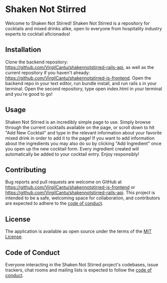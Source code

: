 # Shaken Not Stirred

Welcome to Shaken Not Stirred! Shaken Not Stirred is a repository for cocktails and mixed drinks alike, open to everyone from hospitality industry experts to cocktail aficionados!

## Installation

Clone the backend repository: https://github.com/VirgilCantu/shakennotstirred-rails-api, as well as the current repository if you haven't already: https://github.com/VirgilCantu/shakennotstirred-js-frontend. Open the backend repo in your text editor, run bundle install, and run rails s in your terminal. Open the second repository, type open index.html in your terminal and you're good to go!

## Usage

Shaken Not Stirred is an incredibly simple page to use. Simply browse through the current cocktails available on the page, or scroll down to hit "Add New Cocktail" and type in the relevant information about your favorite mixed drink in order to add it to the page! If you want to add information about the ingredients you may also do so by clicking "Add Ingredient" once you open up the new cocktail form. Every ingredient created will automatically be added to your cocktail entry. Enjoy responsibly!

## Contributing

Bug reports and pull requests are welcome on GitHub at https://github.com/VirgilCantu/shakennotstirred-js-frontend or https://github.com/VirgilCantu/shakennotstirred-rails-api. This project is intended to be a safe, welcoming space for collaboration, and contributors are expected to adhere to the [code of conduct](https://github.com/VirgilCantu/shakennotstirred-js-frontend/CODE_OF_CONDUCT.md).

## License

The application is available as open source under the terms of the [MIT License](https://opensource.org/licenses/MIT).

## Code of Conduct

Everyone interacting in the Shaken Not Stirred project's codebases, issue trackers, chat rooms and mailing lists is expected to follow the [code of conduct](https://github.com/VirgilCantu/shakennotstirred-js-frontend/CODE_OF_CONDUCT.md).
